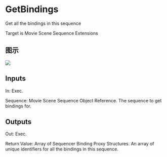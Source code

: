 # GetBindings

Get all the bindings in this sequence

Target is Movie Scene Sequence Extensions

## 图示

![]($-20221218-20541228.png)

## Inputs

In: Exec.

Sequence: Movie Scene Sequence Object Reference. The sequence to get bindings for.  

## Outputs

Out: Exec.

Return Value: Array of Sequencer Binding Proxy Structures. An array of unique identifiers for all the bindings in this sequence.

